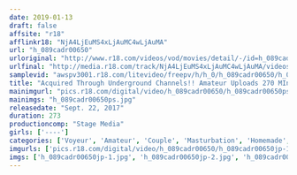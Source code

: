 ```yaml
---
date: 2019-01-13
draft: false
affsite: "r18"
afflinkr18: "NjA4LjEuMS4xLjAuMC4wLjAuMA"
url: "h_089cadr00650"
urloriginal: "http://www.r18.com/videos/vod/movies/detail/-/id=h_089cadr00650"
urlfinal: "http://media.r18.com/track/NjA4LjEuMS4xLjAuMC4wLjAuMA/videos/vod/movies/detail/-/id=h_089cadr00650"
samplevid: "awspv3001.r18.com/litevideo/freepv/h/h_0/h_089cadr00650/h_089cadr00650_dmb_w.mp4"
title: "Acquired Through Underground Channels!! Amateur Uploads 270 MInutes/32 Episodes Escalating Private Videos"
mainimgurl: "pics.r18.com/digital/video/h_089cadr00650/h_089cadr00650ps.jpg"
mainimgs: "h_089cadr00650ps.jpg"
releasedate: "Sept. 22, 2017"
duration: 273
productioncomp: "Stage Media"
girls: ['----']
categories: ['Voyeur', 'Amateur', 'Couple', 'Masturbation', 'Homemade', 'Over 4 Hours']
imgurls: ['pics.r18.com/digital/video/h_089cadr00650/h_089cadr00650jp-1.jpg', 'pics.r18.com/digital/video/h_089cadr00650/h_089cadr00650jp-2.jpg', 'pics.r18.com/digital/video/h_089cadr00650/h_089cadr00650jp-3.jpg', 'pics.r18.com/digital/video/h_089cadr00650/h_089cadr00650jp-4.jpg', 'pics.r18.com/digital/video/h_089cadr00650/h_089cadr00650jp-5.jpg', 'pics.r18.com/digital/video/h_089cadr00650/h_089cadr00650jp-6.jpg', 'pics.r18.com/digital/video/h_089cadr00650/h_089cadr00650jp-7.jpg', 'pics.r18.com/digital/video/h_089cadr00650/h_089cadr00650jp-8.jpg', 'pics.r18.com/digital/video/h_089cadr00650/h_089cadr00650jp-9.jpg', 'pics.r18.com/digital/video/h_089cadr00650/h_089cadr00650jp-10.jpg', 'pics.r18.com/digital/video/h_089cadr00650/h_089cadr00650jp-11.jpg', 'pics.r18.com/digital/video/h_089cadr00650/h_089cadr00650jp-12.jpg', 'pics.r18.com/digital/video/h_089cadr00650/h_089cadr00650jp-13.jpg', 'pics.r18.com/digital/video/h_089cadr00650/h_089cadr00650jp-14.jpg', 'pics.r18.com/digital/video/h_089cadr00650/h_089cadr00650jp-15.jpg', 'pics.r18.com/digital/video/h_089cadr00650/h_089cadr00650jp-16.jpg', 'pics.r18.com/digital/video/h_089cadr00650/h_089cadr00650jp-17.jpg', 'pics.r18.com/digital/video/h_089cadr00650/h_089cadr00650jp-18.jpg', 'pics.r18.com/digital/video/h_089cadr00650/h_089cadr00650jp-19.jpg', 'pics.r18.com/digital/video/h_089cadr00650/h_089cadr00650jp-20.jpg']
imgs: ['h_089cadr00650jp-1.jpg', 'h_089cadr00650jp-2.jpg', 'h_089cadr00650jp-3.jpg', 'h_089cadr00650jp-4.jpg', 'h_089cadr00650jp-5.jpg', 'h_089cadr00650jp-6.jpg', 'h_089cadr00650jp-7.jpg', 'h_089cadr00650jp-8.jpg', 'h_089cadr00650jp-9.jpg', 'h_089cadr00650jp-10.jpg', 'h_089cadr00650jp-11.jpg', 'h_089cadr00650jp-12.jpg', 'h_089cadr00650jp-13.jpg', 'h_089cadr00650jp-14.jpg', 'h_089cadr00650jp-15.jpg', 'h_089cadr00650jp-16.jpg', 'h_089cadr00650jp-17.jpg', 'h_089cadr00650jp-18.jpg', 'h_089cadr00650jp-19.jpg', 'h_089cadr00650jp-20.jpg']
---
```


